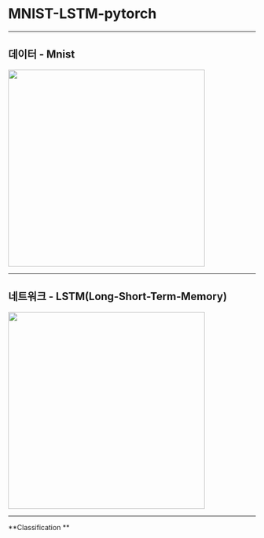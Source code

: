 # MNIST-LSTM-pytorch


----------
## 데이터 - Mnist


<img src = "https://user-images.githubusercontent.com/58909032/98786927-27da6e00-2442-11eb-9701-952f88c9d698.png" width="400px">



----------
## 네트워크 - LSTM(Long-Short-Term-Memory)



<img src = "https://user-images.githubusercontent.com/58909032/98787216-8e5f8c00-2442-11eb-8e9e-2e65ff37d323.png" width="400px">

----------
**Classification **

